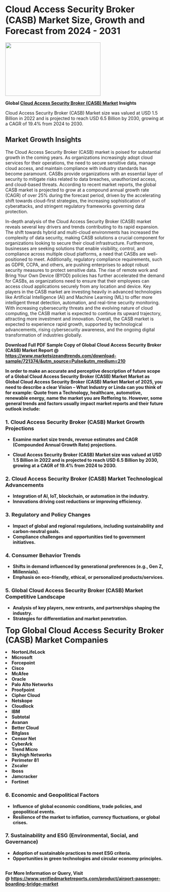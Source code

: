 <H1>Cloud Access Security Broker (CASB) Market Size, Growth and Forecast from 2024 - 2031</H1><img class="aligncenter size-medium wp-image-584254" src="https://thirdeyenews.in/wp-content/uploads/2024/09/Global-Market-Research-300x168.jpeg" alt="" width="300" height="168" /><p><strong>Global&nbsp;<a href="https://www.marketsizeandtrends.com/download-sample/721374/&amp;utm_source=Pulse&amp;utm_medium=210">Cloud Access Security Broker (CASB) Market</a> Insights</strong></p><p>Cloud Access Security Broker (CASB) Market size was valued at USD 1.5 Billion in 2022 and is projected to reach USD 6.5 Billion by 2030, growing at a CAGR of 19.4% from 2024 to 2030.</p><p><h2>Market Growth Insights</h2> <p>The Cloud Access Security Broker (CASB) market is poised for substantial growth in the coming years. As organizations increasingly adopt cloud services for their operations, the need to secure sensitive data, manage cloud access, and maintain compliance with industry standards has become paramount. CASBs provide organizations with an essential layer of security to mitigate risks related to data breaches, unauthorized access, and cloud-based threats. According to recent market reports, the global CASB market is projected to grow at a compound annual growth rate (CAGR) of over 25% during the forecast period, driven by the accelerating shift towards cloud-first strategies, the increasing sophistication of cyberattacks, and stringent regulatory frameworks governing data protection.</p> <p><strong></strong></p> <p>In-depth analysis of the Cloud Access Security Broker (CASB) market reveals several key drivers and trends contributing to its rapid expansion. The shift towards hybrid and multi-cloud environments has increased the complexity of data security, making CASB solutions a crucial component for organizations looking to secure their cloud infrastructure. Furthermore, businesses are seeking solutions that enable visibility, control, and compliance across multiple cloud platforms, a need that CASBs are well-positioned to meet. Additionally, regulatory compliance requirements, such as GDPR, CCPA, and others, are pushing enterprises to adopt robust security measures to protect sensitive data. The rise of remote work and Bring Your Own Device (BYOD) policies has further accelerated the demand for CASBs, as organizations need to ensure that their employees can access cloud applications securely from any location and device. Key players in the CASB market are investing heavily in advanced technologies like Artificial Intelligence (AI) and Machine Learning (ML) to offer more intelligent threat detection, automation, and real-time security monitoring. With increasing cybersecurity threats and the evolving nature of cloud computing, the CASB market is expected to continue its upward trajectory, attracting more investment and innovation. Overall, the CASB market is expected to experience rapid growth, supported by technological advancements, rising cybersecurity awareness, and the ongoing digital transformation of industries globally.</p> <p><strong></p><p><span class=""><strong>Download Full PDF Sample Copy of Global Cloud Access Security Broker (CASB) Market Report</strong> @ <a href="https://www.marketsizeandtrends.com/download-sample/721374/&amp;utm_source=Pulse&amp;utm_medium=210" target="_blank">https://www.marketsizeandtrends.com/download-sample/721374/&amp;utm_source=Pulse&amp;utm_medium=210</a></span></p><p>In order to make an accurate and perceptive description of future scope of a Global&nbsp;Cloud Access Security Broker (CASB) Market Market as Global&nbsp;Cloud Access Security Broker (CASB) Market Market of 2025, you need to describe a clear Vision &ndash; What Industry or Linda can you think of for example: Quote from a Technology, healthcare, automotive, renewable energy, name the market you are Reffering to. However, some general trends and factors usually impact market reports and their future outlook include:</p><h3>1.&nbsp;<strong>Cloud Access Security Broker (CASB) Market Growth Projections</strong></h3><ul><li>Examine market size trends, revenue estimates and CAGR (Compounded Annual Growth Rate) projections.</li><li><p>Cloud Access Security Broker (CASB) Market size was valued at USD 1.5 Billion in 2022 and is projected to reach USD 6.5 Billion by 2030, growing at a CAGR of 19.4% from 2024 to 2030.</p></li></ul><h3>2.&nbsp;<strong>Cloud Access Security Broker (CASB) Market Technological Advancements</strong></h3><ul><li>Integration of AI, IoT, blockchain, or automation in the industry.</li><li>Innovations driving cost reductions or improving efficiency.</li></ul><h3>3.&nbsp;<strong>Regulatory and Policy Changes</strong></h3><ul><li>Impact of global and regional regulations, including sustainability and carbon-neutral goals.</li><li>Compliance challenges and opportunities tied to government initiatives.</li></ul><h3>4.&nbsp;<strong>Consumer Behavior Trends</strong></h3><ul><li>Shifts in demand influenced by generational preferences (e.g., Gen Z, Millennials).</li><li>Emphasis on eco-friendly, ethical, or personalized products/services.</li></ul><h3>5.&nbsp;<strong>Global Cloud Access Security Broker (CASB) Market Competitive Landscape</strong></h3><ul><li>Analysis of key players, new entrants, and partnerships shaping the industry.</li><li>Strategies for differentiation and market penetration.</li></ul><p data-pm-slice="1 1 []"><span style="color: inherit; font-family: inherit; font-size: 25px;">Top Global Cloud Access Security Broker (CASB) Market Companies</span></p><div class="" data-test-id=""><p><li>NortonLifeLock</li><li> Microsoft</li><li> Forcepoint</li><li> Cisco</li><li> McAfee</li><li> Oracle</li><li> Palo Alto Networks</li><li> Proofpoint</li><li> Cipher Cloud</li><li> Netskope</li><li> Cloudlock</li><li> IBM</li><li> Subtotal</li><li> Avanan</li><li> Better Cloud</li><li> Bitglass</li><li> Censor Net</li><li> CyberArk</li><li> Trend Micro</li><li> Skyhigh Networks</li><li> Perimeter 81</li><li> Zscaler</li><li> Iboss</li><li> Jamcracker</li><li> Fortinet</li></p></div><h3>6.&nbsp;<strong>Economic and Geopolitical Factors</strong></h3><ul><li>Influence of global economic conditions, trade policies, and geopolitical events.</li><li>Resilience of the market to inflation, currency fluctuations, or global crises.</li></ul><h3>7.&nbsp;<strong>Sustainability and ESG (Environmental, Social, and Governance)</strong></h3><ul><li>Adoption of sustainable practices to meet ESG criteria.</li><li>Opportunities in green technologies and circular economy principles.</li></ul><h2><strong style="font-size: 14px;">For More Information or Query, Visit @&nbsp;</strong><a style="background-color: #ffffff; font-size: 14px;" href="https://www.marketsizeandtrends.com/report/cloud-access-security-broker-casb-market/" target="_blank">https://www.verifiedmarketreports.com/product/airport-passenger-boarding-bridge-market</a></h2>
